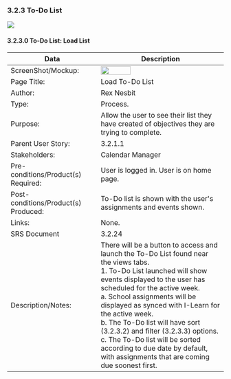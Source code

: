 ### 3.2.3 To-Do List
<img  src="https://github.com/MCLifeLeader/CS364/blob/master/SDD/resources/UML_Communication/Assignment%20To-Do%20List%20UML%20Communication%20Diagram.jpg"></br>
#### 3.2.3.0 To-Do List: Load List

| Data | Description |
| --- |--- |
| ScreenShot/Mockup: | <img  src="https://github.com/MCLifeLeader/CS364/blob/master/SDD/resources/3.2.3.0.png" height="50%" width="50%"> |
| Page Title: | Load To-Do List|
| Author: | Rex Nesbit |
| Type: | Process. |
| Purpose: | Allow the user to see their list they have created of objectives they are trying to complete. |
| Parent User Story:| 3.2.1.1|
| Stakeholders: | Calendar Manager|
| Pre-conditions/Product(s) Required: | User is logged in. User is on home page.|
| Post-conditions/Product(s) Produced: | To-Do list is shown with the user's assignments and events shown. |
| Links: | None.|
| SRS Document | 3.2.24 |
| Description/Notes:| There will be a button to access and launch the To-Do List found near the views tabs. <br> 1. To-Do List launched will show events displayed to the user has scheduled for the active week.<br> a. School assignments will be displayed as synced with I-Learn for the active week.<br> b. The To-Do list will have sort (3.2.3.2) and filter (3.2.3.3) options.<br> c. The To-Do list will be sorted according to due date by default, with assignments that are coming due soonest first.
